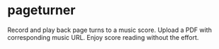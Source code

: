 # pageturner

Record and play back page turns to a music score. Upload a PDF with corresponding music URL. Enjoy score reading without the effort.